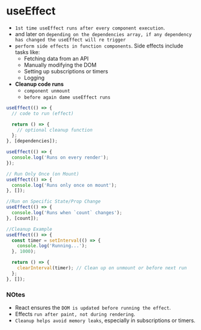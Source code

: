 # useEffect

- `1st time useEffect runs after every component execution`.
- and later on `depending on the dependencies array, if any dependency has changed the useEffect will re trigger`
- `perform side effects in function components`. Side effects include tasks like:
  - Fetching data from an API
  - Manually modifying the DOM
  - Setting up subscriptions or timers
  - Logging
- **Cleanup code runs**
  - `component unmount`
  - `before again dame useEffect runs`

```jsx
useEffect(() => {
  // code to run (effect)

  return () => {
    // optional cleanup function
  };
}, [dependencies]);
```

```jsx
useEffect(() => {
  console.log('Runs on every render');
});

// Run Only Once (on Mount)
useEffect(() => {
  console.log('Runs only once on mount');
}, []);

//Run on Specific State/Prop Change
useEffect(() => {
  console.log('Runs when `count` changes');
}, [count]);

//Cleanup Example
useEffect(() => {
  const timer = setInterval(() => {
    console.log('Running...');
  }, 1000);

  return () => {
    clearInterval(timer); // Clean up on unmount or before next run
  };
}, []);
```

### NOtes

- React ensures the `DOM is updated before running the effect`.
- Effects `run after paint, not during rendering`.
- `Cleanup helps avoid memory leaks`, especially in subscriptions or timers.
